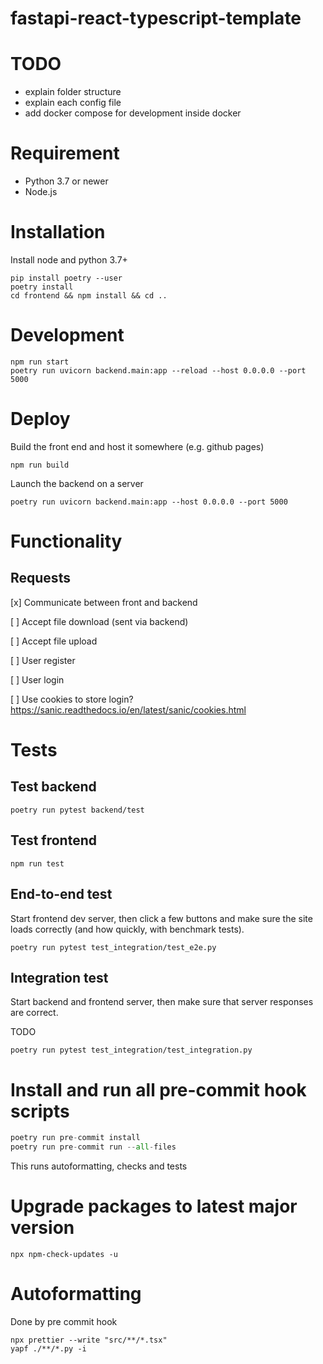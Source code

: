 # fastapi-react-typescript-template

# TODO
- explain folder structure
- explain each config file 
- add docker compose for development inside docker

# Requirement

-   Python 3.7 or newer
-   Node.js

# Installation

Install node and python 3.7+

```
pip install poetry --user
poetry install
cd frontend && npm install && cd ..
```

# Development

```
npm run start
poetry run uvicorn backend.main:app --reload --host 0.0.0.0 --port 5000
```

# Deploy

Build the front end and host it somewhere (e.g. github pages)

```
npm run build
```

Launch the backend on a server

```
poetry run uvicorn backend.main:app --host 0.0.0.0 --port 5000
```

# Functionality

## Requests

[x] Communicate between front and backend

[ ] Accept file download (sent via backend)

[ ] Accept file upload

[ ] User register

[ ] User login

[ ] Use cookies to store login? https://sanic.readthedocs.io/en/latest/sanic/cookies.html

# Tests

## Test backend

```
poetry run pytest backend/test
```

## Test frontend

```
npm run test
```

## End-to-end test

Start frontend dev server, then click a few buttons and make sure the site loads correctly (and how quickly, with benchmark tests).

```
poetry run pytest test_integration/test_e2e.py
```

## Integration test

Start backend and frontend server, then make sure that server responses are correct.

TODO
```
poetry run pytest test_integration/test_integration.py
```

# Install and run all pre-commit hook scripts

```py
poetry run pre-commit install
poetry run pre-commit run --all-files
```

This runs autoformatting, checks and tests

# Upgrade packages to latest major version
`npx npm-check-updates -u`

# Autoformatting

Done by pre commit hook

```
npx prettier --write "src/**/*.tsx"
yapf ./**/*.py -i
```

